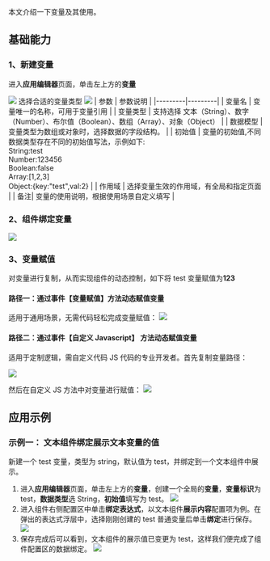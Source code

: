 本文介绍一下变量及其使用。

## 基础能力

### 1、新建变量

进入**应用编辑器**页面，单击左上方的**变量**

![](https://qcloudimg.tencent-cloud.cn/raw/44525ba59cf6b13a9b07f4570f91a67d.png)
选择合适的变量类型
![](https://qcloudimg.tencent-cloud.cn/raw/21564421b03b6dfe3aa3e9f5c5a7423e.png)
| 参数 | 参数说明 |
|---------|---------|
| 变量名 | 变量唯一的名称，可用于变量引用 |
| 变量类型 | 支持选择 文本（String）、数字（Number）、布尔值（Boolean）、数组（Array）、对象（Object） |
| 数据模型 | 变量类型为数组或对象时，选择数据的字段结构。 |
| 初始值 | 变量的初始值,不同数据类型存在不同的初始值写法，示例如下:<br>String:test<br>Number:123456<br>Boolean:false<br>Array:[1,2,3]<br>Object:{key:"test",val:2} |
| 作用域 | 选择变量生效的作用域，有全局和指定页面 |
| 备注| 变量的使用说明，根据使用场景自定义填写 |

### 2、组件绑定变量

![](https://qcloudimg.tencent-cloud.cn/raw/cee2db6f29d87e61e8dd9250927daed2.png)

### 3、变量赋值

对变量进行复制，从而实现组件的动态控制，如下将 test 变量赋值为**123**

#### 路径一：通过事件【变量赋值】方法动态赋值变量

适用于通用场景，无需代码轻松完成变量赋值：
![](https://qcloudimg.tencent-cloud.cn/raw/675547d277b845201ee9df64fde10f82.png)

#### 路径二：通过事件【自定义 Javascript】 方法动态赋值变量

适用于定制逻辑，需自定义代码 JS 代码的专业开发者。首先复制变量路径：

![](https://qcloudimg.tencent-cloud.cn/raw/212a12f9c2594817e1af8ca0a99369bf.png)

然后在自定义 JS 方法中对变量进行赋值：
![](https://qcloudimg.tencent-cloud.cn/raw/b61b5af98b93af6cd5ab57ca7238c17b.png)

## 应用示例

### 示例一： 文本组件绑定展示文本变量的值

新建一个 test 变量，类型为 string，默认值为 test，并绑定到一个文本组件中展示。

1. 进入**应用编辑器**页面，单击左上方的**变量**，创建一个全局的**变量**，**变量标识**为 test，**数据类型**选 String，**初始值**填写为 test。
   ![](https://qcloudimg.tencent-cloud.cn/raw/fecdab78035cc514900ed511b02cbdc9.png)
2. 进入组件右侧配置区中单击**绑定表达式**，以文本组件**展示内容**配置项为例。在弹出的表达式浮层中，选择刚刚创建的 test 普通变量后单击**绑定**进行保存。
   ![](https://qcloudimg.tencent-cloud.cn/raw/2835783c0c2523af6b50f2881be0550d.png)
3. 保存完成后可以看到，文本组件的展示值已变更为 test，这样我们便完成了组件配置区的数据绑定。
   ![](https://qcloudimg.tencent-cloud.cn/raw/a763f8c29d0d01b34d546473059b946b.png)

<!-- ### 示例二：数组变量，For 循环展示列表

针对变量是一个数组，并需要循环绑定展示时，您可以：

1. 创建一个数组变量 test3，数据模型选择为**用户**。
   ![](https://qcloudimg.tencent-cloud.cn/raw/0a2aff60b2abd4cd2303a69ce4fac736.png)
2. 以普通容器组件为例，在编辑区中创建一个普通容器组件，普通容器中添加一个文本组件，大纲树中选中普通容器单击**右侧配置区** > **循环展示**的数据绑定按钮。
   ![](https://qcloudimg.tencent-cloud.cn/raw/80fa7331736ba6607b79ff7c5eb7ad96.png)
3. 在绑定表达式中选择刚刚创建的数组变量 test3，保存。
   ![](https://qcloudimg.tencent-cloud.cn/raw/ddd5e7a580679c09e3d409ca7aaeb8a1.png)
4. 循环数据绑定完成后，选中该普通容器下的**文本组件**，单击内容后的绑定表达式。
   ![](https://qcloudimg.tencent-cloud.cn/raw/1846f6dac031a11927d5f3d71b73ec2a.png)
5. 循环对象中选择数据源中的数据字段，单击**绑定**。
   ![](https://qcloudimg.tencent-cloud.cn/raw/a3557239af04dbb131ad96ca755147b4.png)
6. 绑定后可以看到数据源数据的循环展示。
   ![](https://qcloudimg.tencent-cloud.cn/raw/3182afae5712b448113d17e7b2a8d5bc.png) -->
